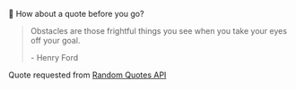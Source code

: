 📣 How about a quote before you go?

> Obstacles are those frightful things you see when you take your eyes off your goal.
>
> <p>- Henry Ford</p>

Quote requested from [Random Quotes API](https://github.com/lukePeavey/quotable)
